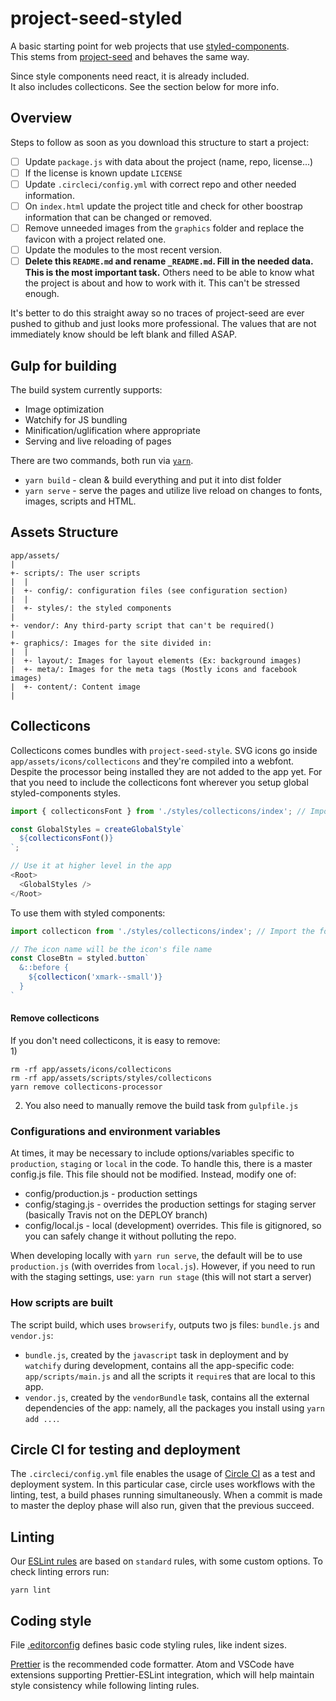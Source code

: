 # project-seed-styled

A basic starting point for web projects that use [styled-components](https://www.styled-components.com/).  
This stems from [project-seed](https://github.com/developmentseed/project-seed) and behaves the same way.

Since style components need react, it is already included.  
It also includes collecticons. See the section below for more info.

## Overview

Steps to follow as soon as you download this structure to start a project:
- [ ] Update `package.js` with data about the project (name, repo, license...)
- [ ] If the license is known update `LICENSE`
- [ ] Update `.circleci/config.yml` with correct repo and other needed information.
- [ ] On `index.html` update the project title and check for other boostrap information that can be changed or removed.
- [ ] Remove unneeded images from the `graphics` folder and replace the favicon with a project related one.
- [ ] Update the modules to the most recent version.
- [ ] **Delete this `README.md` and rename `_README.md`. Fill in the needed data. This is the most important task.** Others need to be able to know what the project is about and how to work with it. This can't be stressed enough.

It's better to do this straight away so no traces of project-seed are ever pushed to github and just looks more professional.
The values that are not immediately know should be left blank and filled ASAP.

## Gulp for building
The build system currently supports:

- Image optimization
- Watchify for JS bundling
- Minification/uglification where appropriate
- Serving and live reloading of pages

There are two commands, both run via [`yarn`](https://yarnpkg.com/en/).

- `yarn build` - clean & build everything and put it into dist folder
- `yarn serve` - serve the pages and utilize live reload on changes to fonts, images, scripts and HTML.


## Assets Structure

```
app/assets/
|
+- scripts/: The user scripts
|  |
|  +- config/: configuration files (see configuration section)
|  |
|  +- styles/: the styled components
|
+- vendor/: Any third-party script that can't be required()
|
+- graphics/: Images for the site divided in:
|  |
|  +- layout/: Images for layout elements (Ex: background images)
|  +- meta/: Images for the meta tags (Mostly icons and facebook images)
|  +- content/: Content image
|
```

## Collecticons
Collecticons comes bundles with `project-seed-style`. SVG icons go inside `app/assets/icons/collecticons` and they're compiled into a webfont.  
Despite the processor being installed they are not added to the app yet. For that you need to include the collecticons font wherever you setup global styled-components styles.
```js
import { collecticonsFont } from './styles/collecticons/index'; // Import the font from app/assets/scripts/styles/collecticons/index

const GlobalStyles = createGlobalStyle`
  ${collecticonsFont()}
`;

// Use it at higher level in the app
<Root>
  <GlobalStyles />
</Root>
```
To use them with styled components:
```js
import collecticon from './styles/collecticons/index'; // Import the font from app/assets/scripts/styles/collecticons/index

// The icon name will be the icon's file name
const CloseBtn = styled.button`
  &::before {
    ${collecticon('xmark--small')}
  }
`
```

#### Remove collecticons
If you don't need collecticons, it is easy to remove:  
1)  
```
rm -rf app/assets/icons/collecticons
rm -rf app/assets/scripts/styles/collecticons
yarn remove collecticons-processor
```

2) You also need to manually remove the build task from `gulpfile.js`

### Configurations and environment variables

At times, it may be necessary to include options/variables specific to `production`, `staging` or `local` in the code. To handle this, there is a master config.js file. This file should not be modified.  Instead, modify one of:

- config/production.js - production settings
- config/staging.js - overrides the production settings for staging server (basically Travis not on the DEPLOY branch)
- config/local.js - local (development) overrides. This file is gitignored, so you can safely change it without polluting the repo.

When developing locally with `yarn run serve`, the default will be to use `production.js` (with overrides from `local.js`).  However, if you need to run with the staging settings, use: `yarn run stage` (this will not start a server)


### How scripts are built

The script build, which uses `browserify`, outputs two js files: `bundle.js` and
`vendor.js`:
 - `bundle.js`, created by the `javascript` task in deployment and by
   `watchify` during development, contains all the app-specific code:
   `app/scripts/main.js` and all the scripts it `require`s that are local to
   this app.
 - `vendor.js`, created by the `vendorBundle` task, contains all the external
   dependencies of the app: namely, all the packages you install using `yarn
   add ...`.

## Circle CI for testing and deployment
The `.circleci/config.yml` file enables the usage of [Circle CI](http://circleci.com/) as a test and deployment system. In this particular case, circle uses workflows with the linting, test, a build phases running simultaneously. When a commit is made to master the deploy phase will also run, given that the previous succeed.
## Linting

Our [ESLint rules](.eslintrc) are based on `standard` rules, with some custom options. To check linting errors run:

    yarn lint

## Coding style

File [.editorconfig](.editorconfig) defines basic code styling rules, like indent sizes. 

[Prettier](https://prettier.io) is the recommended code formatter. Atom and VSCode have extensions supporting Prettier-ESLint integration, which will help maintain style consistency while following linting rules.